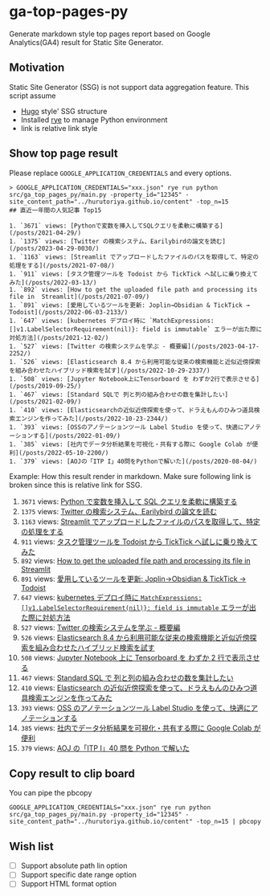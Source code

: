 # ga-top-pages-py

Generate markdown style top pages report based on Google Analytics(GA4) result for Static Site Generator.

## Motivation

Static Site Generator (SSG) is not support data aggregation feature.
This script assume

- [Hugo](https://gohugo.io/) style' SSG structure
- Installed [rye](https://github.com/mitsuhiko/rye) to manage Python environment
- link is relative link style

## Show top page result

Please replace `GOOGLE_APPLICATION_CREDENTIALS` and every options.

```shell
> GOOGLE_APPLICATION_CREDENTIALS="xxx.json" rye run python src/ga_top_pages_py/main.py -property_id="12345" -site_content_path="../hurutoriya.github.io/content" -top_n=15
## 直近一年間の人気記事 Top15

1. `3671` views: [Pythonで変数を挿入してSQLクエリを柔軟に構築する](/posts/2021-04-29/)
1. `1375` views: [Twitter の検索システム、Earilybirdの論文を読む](/posts/2023-04-29-0030/)
1. `1163` views: [Streamlit でアップロードしたファイルのパスを取得して、特定の処理をする](/posts/2021-07-08/)
1. `911` views: [タスク管理ツールを Todoist から TickTick へ試しに乗り換えてみた](/posts/2022-03-13/)
1. `892` views: [How to get the uploaded file path and processing its file in  Streamlit](/posts/2021-07-09/)
1. `891` views: [愛用しているツールを更新: Joplin→Obsidian & TickTick → Todoist](/posts/2022-06-03-2133/)
1. `647` views: [kubernetes デプロイ時に `MatchExpressions:[]v1.LabelSelectorRequirement(nil)}: field is immutable` エラーが出た際に対処方法](/posts/2021-12-02/)
1. `527` views: [Twitter の検索システムを学ぶ - 概要編](/posts/2023-04-17-2252/)
1. `526` views: [Elasticsearch 8.4 から利用可能な従来の検索機能と近似近傍探索を組み合わせたハイブリッド検索を試す](/posts/2022-10-29-2337/)
1. `508` views: [Jupyter Notebook上にTensorboard を わずか2行で表示させる](/posts/2019-09-25/)
1. `467` views: [Standard SQLで 列と列の組み合わせの数を集計したい](/posts/2021-02-09/)
1. `410` views: [Elasticsearchの近似近傍探索を使って、ドラえもんのひみつ道具検索エンジンを作ってみた](/posts/2022-10-23-2344/)
1. `393` views: [OSSのアノテーションツール Label Studio を使って、快適にアノテーションする](/posts/2022-01-09/)
1. `385` views: [社内でデータ分析結果を可視化・共有する際に Google Colab が便利](/posts/2022-05-10-2200/)
1. `379` views: [AOJの「ITP I」40問をPythonで解いた](/posts/2020-08-04/)
```

Example: How this result render in markdown. Make sure following link is broken since this is relative link for SSG.

1. `3671` views: [Python で変数を挿入して SQL クエリを柔軟に構築する](/posts/2021-04-29/)
1. `1375` views: [Twitter の検索システム、Earilybird の論文を読む](/posts/2023-04-29-0030/)
1. `1163` views: [Streamlit でアップロードしたファイルのパスを取得して、特定の処理をする](/posts/2021-07-08/)
1. `911` views: [タスク管理ツールを Todoist から TickTick へ試しに乗り換えてみた](/posts/2022-03-13/)
1. `892` views: [How to get the uploaded file path and processing its file in Streamlit](/posts/2021-07-09/)
1. `891` views: [愛用しているツールを更新: Joplin→Obsidian & TickTick → Todoist](/posts/2022-06-03-2133/)
1. `647` views: [kubernetes デプロイ時に `MatchExpressions:[]v1.LabelSelectorRequirement(nil)}: field is immutable` エラーが出た際に対処方法](/posts/2021-12-02/)
1. `527` views: [Twitter の検索システムを学ぶ - 概要編](/posts/2023-04-17-2252/)
1. `526` views: [Elasticsearch 8.4 から利用可能な従来の検索機能と近似近傍探索を組み合わせたハイブリッド検索を試す](/posts/2022-10-29-2337/)
1. `508` views: [Jupyter Notebook 上に Tensorboard を わずか 2 行で表示させる](/posts/2019-09-25/)
1. `467` views: [Standard SQL で 列と列の組み合わせの数を集計したい](/posts/2021-02-09/)
1. `410` views: [Elasticsearch の近似近傍探索を使って、ドラえもんのひみつ道具検索エンジンを作ってみた](/posts/2022-10-23-2344/)
1. `393` views: [OSS のアノテーションツール Label Studio を使って、快適にアノテーションする](/posts/2022-01-09/)
1. `385` views: [社内でデータ分析結果を可視化・共有する際に Google Colab が便利](/posts/2022-05-10-2200/)
1. `379` views: [AOJ の「ITP I」40 問を Python で解いた](/posts/2020-08-04/)

## Copy result to clip board

You can pipe the pbcopy

```shell
GOOGLE_APPLICATION_CREDENTIALS="xxx.json" rye run python src/ga_top_pages_py/main.py -property_id="12345" -site_content_path="../hurutoriya.github.io/content" -top_n=15 | pbcopy
```

## Wish list

- [ ] Support absolute path lin option
- [ ] Support specific date range option
- [ ] Support HTML format option
